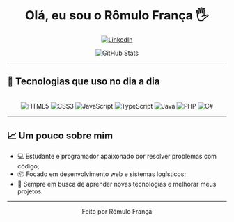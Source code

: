 <h1 align="center">Olá, eu sou o Rômulo França 🖐️</h1>

<p align="center">
  <a href="https://www.linkedin.com/in/rômulo-frança-b256452b0" target="_blank">
    <img src="https://img.shields.io/badge/LinkedIn-0077B5?style=for-the-badge&logo=linkedin&logoColor=white" alt="LinkedIn" />
  </a>
</p>

<p align="center">
  <img src="https://github-readme-stats.vercel.app/api?username=romullo-dev&show_icons=true&theme=dracula" alt="GitHub Stats" />
</p>

---

## 🚀 Tecnologias que uso no dia a dia

<div align="center" style="display: inline_block"><br>
  <img align="center" alt="HTML5" title="HTML5" src="https://img.shields.io/badge/HTML5-E34F26?style=for-the-badge&logo=html5&logoColor=white"/>
  <img align="center" alt="CSS3" title="CSS3" src="https://img.shields.io/badge/CSS3-1572B6?style=for-the-badge&logo=css3&logoColor=white"/>
  <img align="center" alt="JavaScript" title="JavaScript" src="https://img.shields.io/badge/JavaScript-F7DF1E?style=for-the-badge&logo=javascript&logoColor=black"/>
  <img align="center" alt="TypeScript" title="TypeScript" src="https://img.shields.io/badge/TypeScript-007ACC?style=for-the-badge&logo=typescript&logoColor=white"/>
  <img align="center" alt="Java" title="Java" src="https://img.shields.io/badge/Java-ED8B00?style=for-the-badge&logo=openjdk&logoColor=white"/>
  <img align="center" alt="PHP" title="PHP" src="https://img.shields.io/badge/PHP-777BB4?style=for-the-badge&logo=php&logoColor=white"/>
  <img align="center" alt="C#" title="C#" src="https://img.shields.io/badge/C%23-239120?style=for-the-badge&logo=c-sharp&logoColor=white"/>
</div>

---

## 📈 Um pouco sobre mim

- 💻 Estudante e programador apaixonado por resolver problemas com código;
- 📦 Focado em desenvolvimento web e sistemas logísticos;
- 🧠 Sempre em busca de aprender novas tecnologias e melhorar meus projetos.

---

<p align="center">Feito por Rômulo França</p>
